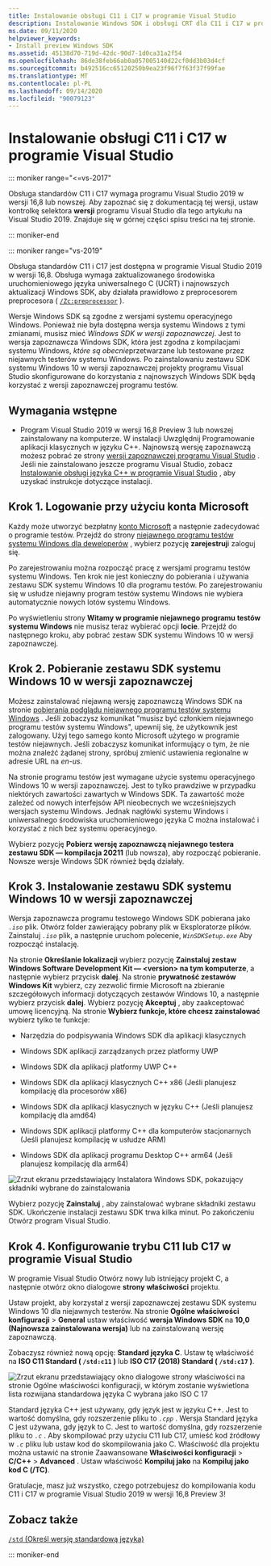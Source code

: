 ```yaml
---
title: Instalowanie obsługi C11 i C17 w programie Visual Studio
description: Instalowanie Windows SDK i obsługi CRT dla C11 i C17 w programie Visual Studio
ms.date: 09/11/2020
helpviewer_keywords:
- Install preview Windows SDK
ms.assetid: 45138d70-719d-42dc-90d7-1d0ca31a2f54
ms.openlocfilehash: 86de38feb66ab0a057005140d22cf0dd3b03d4cf
ms.sourcegitcommit: b492516cc65120250b9ea23f96f7f63f37f99fae
ms.translationtype: MT
ms.contentlocale: pl-PL
ms.lasthandoff: 09/14/2020
ms.locfileid: "90079123"
---
```

# <a name="install-c11-and-c17-support-in-visual-studio"></a>Instalowanie obsługi C11 i C17 w programie Visual Studio

::: moniker range="<=vs-2017"

Obsługa standardów C11 i C17 wymaga programu Visual Studio 2019 w wersji 16,8 lub nowszej. Aby zapoznać się z dokumentacją tej wersji, ustaw kontrolkę selektora **wersji** programu Visual Studio dla tego artykułu na Visual Studio 2019. Znajduje się w górnej części spisu treści na tej stronie.

::: moniker-end

::: moniker range="vs-2019"

Obsługa standardów C11 i C17 jest dostępna w programie Visual Studio 2019 w wersji 16,8. Obsługa wymaga zaktualizowanego środowiska uruchomieniowego języka uniwersalnego C (UCRT) i najnowszych aktualizacji Windows SDK, aby działała prawidłowo z preprocesorem preprocesora ( [`/Zc:preprocessor`](../build/reference/zc-preprocessor.md) ).

Wersje Windows SDK są zgodne z wersjami systemu operacyjnego Windows. Ponieważ nie była dostępna wersja systemu Windows z tymi zmianami, musisz mieć *Windows SDK w wersji zapoznawczej*. Jest to wersja zapoznawcza Windows SDK, która jest zgodna z kompilacjami systemu Windows, *które są obecnie*przetwarzane lub testowane przez niejawnych testerów systemu Windows. Po zainstalowaniu zestawu SDK systemu Windows 10 w wersji zapoznawczej projekty programu Visual Studio skonfigurowane do korzystania z najnowszych Windows SDK będą korzystać z wersji zapoznawczej programu testów.

## <a name="prerequisites"></a>Wymagania wstępne

- Program Visual Studio 2019 w wersji 16,8 Preview 3 lub nowszej zainstalowany na komputerze. W instalacji Uwzględnij Programowanie aplikacji klasycznych w języku C++. Najnowszą wersję zapoznawczą możesz pobrać ze strony [wersji zapoznawczej programu Visual Studio](https://visualstudio.microsoft.com/vs/preview/) . Jeśli nie zainstalowano jeszcze programu Visual Studio, zobacz [Instalowanie obsługi języka C++ w programie Visual Studio](../build/vscpp-step-0-installation.md) , aby uzyskać instrukcje dotyczące instalacji.

## <a name="step-1-sign-in-by-using-an-insider-microsoft-account"></a>Krok 1. Logowanie przy użyciu konta Microsoft

Każdy może utworzyć bezpłatny [konto Microsoft](https://signup.live.com/) a następnie zadecydować o programie testów. Przejdź do strony [niejawnego programu testów systemu Windows dla deweloperów](https://insider.windows.com/for-developers) , wybierz pozycję **zarejestruj**i zaloguj się.

Po zarejestrowaniu można rozpocząć pracę z wersjami programu testów systemu Windows. Ten krok nie jest konieczny do pobierania i używania zestawu SDK systemu Windows 10 dla programu testów. Po zarejestrowaniu się w usłudze niejawny program testów systemu Windows nie wybiera automatycznie nowych lotów systemu Windows.

Po wyświetleniu strony **Witamy w programie niejawnego programu testów systemu Windows** nie musisz teraz wybierać opcji **locie**. Przejdź do następnego kroku, aby pobrać zestaw SDK systemu Windows 10 w wersji zapoznawczej.

## <a name="step-2-download-the-insider-preview-windows-10-sdk"></a>Krok 2. Pobieranie zestawu SDK systemu Windows 10 w wersji zapoznawczej

Możesz zainstalować niejawną wersję zapoznawczą Windows SDK na stronie [pobierania podglądu niejawnego programu testów systemu Windows](https://www.microsoft.com/software-download/windowsinsiderpreviewSDK) . Jeśli zobaczysz komunikat "musisz być członkiem niejawnego programu testów systemu Windows", upewnij się, że użytkownik jest zalogowany. Użyj tego samego konto Microsoft użytego w programie testów niejawnych. Jeśli zobaczysz komunikat informujący o tym, że nie można znaleźć żądanej strony, spróbuj zmienić ustawienia regionalne w adresie URL na *en-us*.

Na stronie programu testów jest wymagane użycie systemu operacyjnego Windows 10 w wersji zapoznawczej. Jest to tylko prawdziwe w przypadku niektórych zawartości zawartych w Windows SDK. Ta zawartość może zależeć od nowych interfejsów API nieobecnych we wcześniejszych wersjach systemu Windows. Jednak nagłówki systemu Windows i uniwersalnego środowiska uruchomieniowego języka C można instalować i korzystać z nich bez systemu operacyjnego.

Wybierz pozycję **Pobierz wersję zapoznawczą niejawnego testera zestawu SDK — kompilacja 20211** (lub nowsza), aby rozpocząć pobieranie. Nowsze wersje Windows SDK również będą działały.

## <a name="step-3-install-the-insider-preview-windows-10-sdk"></a>Krok 3. Instalowanie zestawu SDK systemu Windows 10 w wersji zapoznawczej

Wersja zapoznawcza programu testowego Windows SDK pobierana jako *`.iso`* plik. Otwórz folder zawierający pobrany plik w Eksploratorze plików. Zainstaluj *`.iso`* plik, a następnie uruchom polecenie, *`WinSDKSetup.exe`* Aby rozpocząć instalację.

Na stronie **Określanie lokalizacji** wybierz pozycję **Zainstaluj zestaw Windows Software Development Kit — \<version> na tym komputerze**, a następnie wybierz przycisk **dalej**. Na stronie **prywatność zestawów Windows Kit** wybierz, czy zezwolić firmie Microsoft na zbieranie szczegółowych informacji dotyczących zestawów Windows 10, a następnie wybierz przycisk **dalej**. Wybierz pozycję **Akceptuj** , aby zaakceptować umowę licencyjną. Na stronie **Wybierz funkcje, które chcesz zainstalować** wybierz tylko te funkcje:  

- Narzędzia do podpisywania Windows SDK dla aplikacji klasycznych

- Windows SDK aplikacji zarządzanych przez platformy UWP

- Windows SDK dla aplikacji platformy UWP C++

- Windows SDK dla aplikacji klasycznych C++ x86 (Jeśli planujesz kompilację dla procesorów x86)

- Windows SDK dla aplikacji klasycznych w języku C++ (Jeśli planujesz kompilację dla amd64)

- Windows SDK aplikacji platformy C++ dla komputerów stacjonarnych (Jeśli planujesz kompilację w usłudze ARM)

- Windows SDK dla aplikacji programu Desktop C++ arm64 (Jeśli planujesz kompilację dla arm64)

![Zrzut ekranu przedstawiający Instalatora Windows SDK, pokazujący składniki wybrane do zainstalowania](media/c11-7-windows-sdk-installer-select-features.png)

Wybierz pozycję **Zainstaluj** , aby zainstalować wybrane składniki zestawu SDK. Ukończenie instalacji zestawu SDK trwa kilka minut. Po zakończeniu Otwórz program Visual Studio.

## <a name="step-4-configuring-c11-or-c17-mode-in-visual-studio"></a>Krok 4. Konfigurowanie trybu C11 lub C17 w programie Visual Studio

W programie Visual Studio Otwórz nowy lub istniejący projekt C, a następnie otwórz okno dialogowe **strony właściwości** projektu.

Ustaw projekt, aby korzystał z wersji zapoznawczej zestawu SDK systemu Windows 10 dla niejawnych testerów. Na stronie **Ogólne właściwości konfiguracji**  >  **General** ustaw właściwość **wersja Windows SDK** na **10,0 (Najnowsza zainstalowana wersja)** lub na zainstalowaną wersję zapoznawczą.

Zobaczysz również nową opcję: **Standard języka C**. Ustaw tę właściwość na **ISO C11 Standard ( `/std:c11` )** lub **ISO C17 (2018) Standard ( `/std:c17` )**.  

![Zrzut ekranu przedstawiający okno dialogowe strony właściwości na stronie Ogólne właściwości konfiguracji, w którym zostanie wyświetlona lista rozwijana standardowa języka C wybrana jako ISO C 17](media/c11-9-project-property-page-c-language-standard.png)

Standard języka C++ jest używany, gdy język jest w języku C++. Jest to wartość domyślna, gdy rozszerzenie pliku to *`.cpp`* . Wersja Standard języka C jest używana, gdy język to C. Jest to wartość domyślna, gdy rozszerzenie pliku to *`.c`* . Aby skompilować przy użyciu C11 lub C17, umieść kod źródłowy w *`.c`* pliku lub ustaw kod do skompilowania jako C. Właściwość dla projektu można ustawić na stronie Zaawansowane **Właściwości konfiguracji**  >  **C/C++**  >  **Advanced** . Ustaw właściwość **Kompiluj jako** na **Kompiluj jako kod C (/TC)**.

Gratulacje, masz już wszystko, czego potrzebujesz do kompilowania kodu C11 i C17 w programie Visual Studio 2019 w wersji 16,8 Preview 3!

## <a name="see-also"></a>Zobacz także

[`/std` (Określ wersję standardową języka)](../build/reference/std-specify-language-standard-version.md)

::: moniker-end
